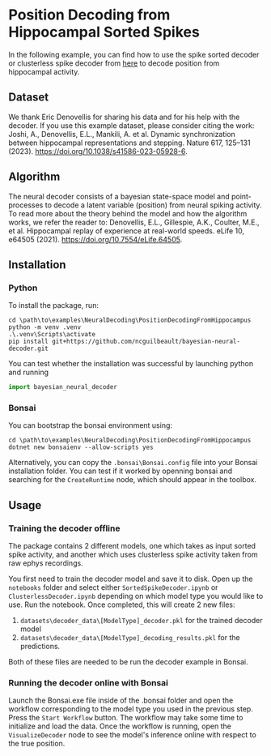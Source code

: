# Position Decoding from Hippocampal Sorted Spikes

In the following example, you can find how to use the spike sorted decoder or clusterless spike decoder from [here](https://github.com/Eden-Kramer-Lab/replay_trajectory_classification/tree/master?tab=readme-ov-file) to decode position from hippocampal activity.

## Dataset

We thank Eric Denovellis for sharing his data and for his help with the decoder. If you use this example dataset, please consider citing the work: Joshi, A., Denovellis, E.L., Mankili, A. et al. Dynamic synchronization between hippocampal representations and stepping. Nature 617, 125–131 (2023). https://doi.org/10.1038/s41586-023-05928-6.

## Algorithm

The neural decoder consists of a bayesian state-space model and point-processes to decode a latent variable (position) from neural spiking activity. To read more about the theory behind the model and how the algorithm works, we refer the reader to: Denovellis, E.L., Gillespie, A.K., Coulter, M.E., et al. Hippocampal replay of experience at real-world speeds. eLife 10, e64505 (2021). https://doi.org/10.7554/eLife.64505.

## Installation

### Python

To install the package, run:

```
cd \path\to\examples\NeuralDecoding\PositionDecodingFromHippocampus
python -m venv .venv
.\.venv\Scripts\activate
pip install git+https://github.com/ncguilbeault/bayesian-neural-decoder.git
```

You can test whether the installation was successful by launching python and running

```python
import bayesian_neural_decoder
```

### Bonsai

You can bootstrap the bonsai environment using:

```
cd \path\to\examples\NeuralDecoding\PositionDecodingFromHippocampus
dotnet new bonsaienv --allow-scripts yes
```

Alternatively, you can copy the `.bonsai\Bonsai.config` file into your Bonsai installation folder. You can test if it worked by openning bonsai and searching for the `CreateRuntime` node, which should appear in the toolbox.

## Usage

### Training the decoder offline

The package contains 2 different models, one which takes as input sorted spike activity, and another which uses clusterless spike activity taken from raw ephys recordings. 

You first need to train the decoder model and save it to disk. Open up the `notebooks` folder and select either `SortedSpikeDecoder.ipynb` or `ClusterlessDecoder.ipynb` depending on which model type you would like to use. Run the notebook. Once completed, this will create 2 new files: 
1) `datasets\decoder_data\[ModelType]_decoder.pkl` for the trained decoder model
2) `datasets\decoder_data\[ModelType]_decoding_results.pkl` for the predictions.

Both of these files are needed to be run the decoder example in Bonsai.

### Running the decoder online with Bonsai

Launch the Bonsai.exe file inside of the .bonsai folder and open the workflow corresponding to the model type you used in the previous step. Press the `Start Workflow` button. The workflow may take some time to initialize and load the data. Once the workflow is running, open the `VisualizeDecoder` node to see the model's inference online with respect to the true position.
